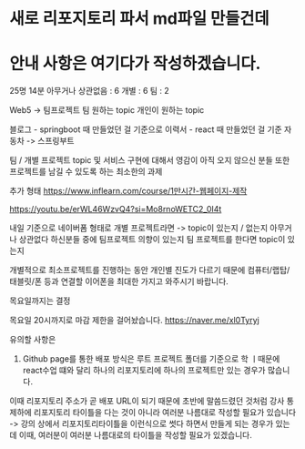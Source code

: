 # 새로 리포지토리 파서 md파일 만들건데
# 안내 사항은 여기다가 작성하겠습니다.

25명
14분
아무거나 상관없음 : 6
개별 : 6
팀 : 2

Web5 -> 팀프로젝트
팀 원하는 topic 
개인이 원하는 topic 

블로그 - springboot 때 만들었던 걸 기준으로
이력서 - react 때 만들었던 걸 기준
자동차 -> 스프링부트 

팀 / 개별 프로젝트 topic 및 서비스 구현에 대해서 영감이 아직 오지 않으신 분들 또한 프로젝트를 남길 수 있도록 하는 최소한의 과제

추가 형태
https://www.inflearn.com/course/1만시간-웹페이지-제작

https://youtu.be/erWL46WzvQ4?si=Mo8rnoWETC2_0I4t

내일 기준으로 네이버폼 형태로
개별 프로젝트라면 -> topic이 있는지 / 없는지
아무거나 상관없다 하신분들 중에 팀프로젝트 의향이 있는지 팀 프로젝트를 한다면 topic이 있는지

개별적으로 최소프로젝트를 진행하는 동안 개인별 진도가 다르기 때문에 컴퓨터/랩탑/태블릿/폰 등과 연결할 이어폰을 최대한 가지고 와주시기 바랍니다.

목요일까지는 결정

목요일 20시까지로 마감 제한을 걸어놨습니다.
https://naver.me/xl0Tyryj

유의할 사항은
1. Github page를 통한 배포 방식은 
루트 프로젝트 폴더를 기준으로 학 ㅣ때문에
react수업 떄와 달리
하나의 리포지토리에 하나의 프로젝트만 있는 경우가 많습니다.

이때 리포지토리 주소가 곧 배포 URL이 되기 때문에
초반에 말씀드렸던 것처럼 강사 통제하에 리포지토리 타이틀을 다는 것이 아니라 여러분 나름대로 작성할 필요가 있습니다 -> 강의 상에서 리포지토리타이틀을 이런식으로 썻다 하면서 만들게 되는 경우가 있는데 이때, 여러분이 여러분 나름대로의 타이틀을 작성할 필요가 있겠습니다.